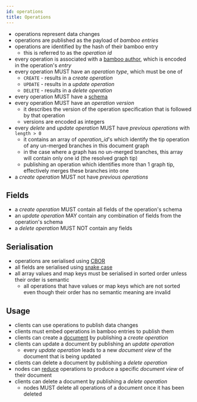 ```yaml
---
id: operations
title: Operations
---
```


- operations represent data changes
- operations are published as the payload of _bamboo entries_
- operations are identified by the hash of their bamboo entry
  - this is referred to as the _operation id_
- every operation is associated with a [bamboo author](/specification/data-types/key-pairs), which is encoded in the operation's _entry_
- every operation MUST have an _operation type_, which must be one of
  - `CREATE` - results in a _create operation_
  - `UPDATE` - results in a _update operation_
  - `DELETE` - results in a _delete operation_
- every operation MUST have a [schema](/specification/data-types/schemas)
- every operation MUST have an _operation version_
  - it describes the version of the operation specification that is followed by that operation
  - versions are encoded as integers
- every _delete_ and _update operation_ MUST have _previous operations_ with `length > 0`
  - it contains an array of _operation_id_'s which identify the tip operation of any un-merged branches in this document graph
  - in the case where a graph has no un-merged branches, this array will contain only one id (the resolved graph tip)
  - publishing an operation which identifies more than 1 graph tip, effectively merges these branches into one
- a _create operation_ MUST not have _previous operations_

## Fields

- a _create operation_ MUST contain all fields of the operation's schema
- an _update operation_ MAY contain any combination of fields from the operation's schema
- a _delete operation_ MUST NOT contain any fields

## Serialisation

- operations are serialised using [CBOR][cbor]
- all fields are serialised using [snake case][snake_case]
- all array values and map keys must be serialised in sorted order unless their order is semantic
  - all operations that have values or map keys which are not sorted even though their order has no semantic meaning are invalid

## Usage

- clients can use operations to publish data changes
- clients must embed operations in bamboo entries to publish them
- clients can create a [document](/specification/data-types/documents#documents) by publishing a _create operation_
- clients can update a document by publishing an _update operation_
  - every _update operation_ leads to a new _document view_ of the document that is being updated
- clients can delete a document by publishing a _delete operation_
- nodes can [reduce](/specification/data-types/materialization#reduction) operations to produce a specific _document view_ of their document
- clients can delete a document by publishing a _delete operation_ 
  - nodes MUST delete all operations of a document once it has been deleted

[cbor]: https://cbor.io/
[snake_case]: https://en.wikipedia.org/wiki/Snake_case
